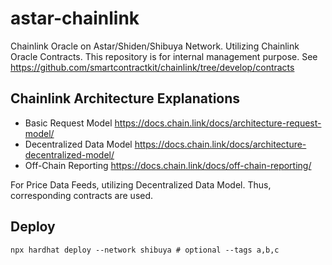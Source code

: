 # astar-chainlink

Chainlink Oracle on Astar/Shiden/Shibuya Network.
Utilizing Chainlink Oracle Contracts. This repository is for internal management purpose.
See https://github.com/smartcontractkit/chainlink/tree/develop/contracts

## Chainlink Architecture Explanations
- Basic Request Model https://docs.chain.link/docs/architecture-request-model/
- Decentralized Data Model https://docs.chain.link/docs/architecture-decentralized-model/
- Off-Chain Reporting https://docs.chain.link/docs/off-chain-reporting/

For Price Data Feeds, utilizing Decentralized Data Model. Thus, corresponding contracts are used.


## Deploy
```
npx hardhat deploy --network shibuya # optional --tags a,b,c
```
